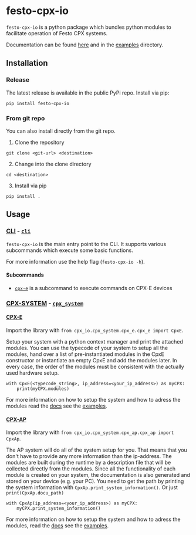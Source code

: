 # festo-cpx-io
`festo-cpx-io` is a python package which bundles python modules to facilitate operation of Festo CPX systems.

Documentation can be found [here](https://festo-research.gitlab.io/electric-automation/festo-cpx-io/) and in the [examples](./examples) directory.

## Installation
### Release
The latest release is available in the public PyPi repo. 
Install via pip:
```
pip install festo-cpx-io
```
### From git repo
You can also install directly from the git repo.

1. Clone the repository

```
git clone <git-url> <destination>
```

2. Change into the clone directory
```
cd <destination>
```

3. Install via pip
```
pip install .
```


## Usage
### [CLI](https://festo-research.gitlab.io/electric-automation/festo-cpx-io/features/cli.html) - [`cli`](https://festo-research.gitlab.io/electric-automation/festo-cpx-io/cpx_io.cli.html#module-cpx_io.cli.cli)
`festo-cpx-io` is the main entry point to the CLI.
It supports various subcommands which execute some basic functions.

For more information use the help flag  (`festo-cpx-io -h`).

#### Subcommands
- [`cpx-e`](https://festo-research.gitlab.io/electric-automation/festo-cpx-io/features/cli.html#cpx-e) is a subcommand to execute commands on CPX-E devices

### [CPX-SYSTEM](https://festo-research.gitlab.io/electric-automation/festo-cpx-io/features/cpx_io.html) - [`cpx_system`](https://festo-research.gitlab.io/electric-automation/festo-cpx-io/cpx_io.cpx_system.html#)
#### [CPX-E](https://festo-research.gitlab.io/electric-automation/festo-cpx-io/cpx_io.cpx_system.cpx_e.html)
Import the library with `from cpx_io.cpx_system.cpx_e.cpx_e import CpxE`. 

Setup your system with a python context manager and print the attached modules. You can use the typecode of your system to setup all the modules, hand over a list of pre-instantiated modules in the CpxE constructor or instantiate an empty CpxE and add the modules later. In every case, the order of the modules must be consistent with the actually used hardware setup.

```
with CpxE(<typecode_string>, ip_address=<your_ip_address>) as myCPX:
    print(myCPX.modules)
```

For more information on how to setup the system and how to adress the modules read the [docs](https://festo-research.gitlab.io/electric-automation/festo-cpx-io/features/cpx_io.html#cpx-e) see the [examples](https://festo-research.gitlab.io/electric-automation/festo-cpx-io/examples.html#cpx-e).


#### [CPX-AP](https://festo-research.gitlab.io/electric-automation/festo-cpx-io/cpx_io.cpx_system.cpx_ap.html)
Import the library with `from cpx_io.cpx_system.cpx_ap.cpx_ap import CpxAp`.

The AP system will do all of the system setup for you. That means that you don't have to provide any more information than the ip-address. The modules are built during the runtime by a description file that will be collected directly from the modules. Since all the functionality of each module is created on your system, the documentation is also generated and stored on your device (e.g. your PC). You need to get the path by printing the system information with `CpxAp.print_system_information()`. Or just `print(CpxAp.docu_path)`

```
with CpxAp(ip_address=<your_ip_address>) as myCPX:
    myCPX.print_system_information()
```

For more information on how to setup the system and how to adress the modules, read the [docs](https://festo-research.gitlab.io/electric-automation/festo-cpx-io/features/cpx_io.html#cpx-ap) see the [examples](https://festo-research.gitlab.io/electric-automation/festo-cpx-io/examples.html#cpx-ap).

